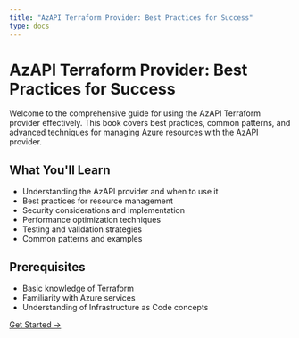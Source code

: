 ```yaml
---
title: "AzAPI Terraform Provider: Best Practices for Success"
type: docs
---
```


# AzAPI Terraform Provider: Best Practices for Success

Welcome to the comprehensive guide for using the AzAPI Terraform provider effectively. This book covers best practices, common patterns, and advanced techniques for managing Azure resources with the AzAPI provider.

## What You'll Learn

- Understanding the AzAPI provider and when to use it
- Best practices for resource management
- Security considerations and implementation
- Performance optimization techniques
- Testing and validation strategies
- Common patterns and examples

## Prerequisites

- Basic knowledge of Terraform
- Familiarity with Azure services
- Understanding of Infrastructure as Code concepts

[Get Started →](/docs/getting-started)